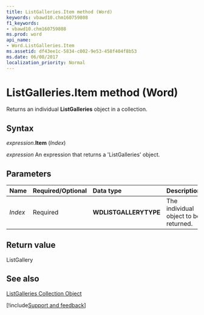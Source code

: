 ```yaml
---
title: ListGalleries.Item method (Word)
keywords: vbawd10.chm160759808
f1_keywords:
- vbawd10.chm160759808
ms.prod: word
api_name:
- Word.ListGalleries.Item
ms.assetid: df43ee1c-5834-c002-9e53-458f404f8b53
ms.date: 06/08/2017
localization_priority: Normal
---
```



# ListGalleries.Item method (Word)

Returns an individual  **ListGalleries** object in a collection.


## Syntax

_expression_.**Item** (_Index_)

 _expression_ An expression that returns a 'ListGalleries' object.


## Parameters



|Name|Required/Optional|Data type|Description|
|:-----|:-----|:-----|:-----|
| _Index_|Required| **WDLISTGALLERYTYPE**|The individual object to be returned.|

## Return value

ListGallery


## See also


[ListGalleries Collection Object](Word.listgalleries.md)

[!include[Support and feedback](~/includes/feedback-boilerplate.md)]